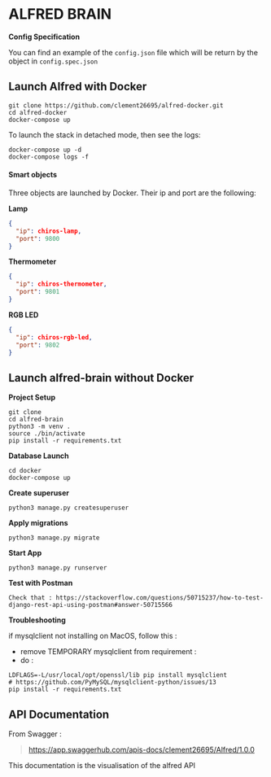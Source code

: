 # ALFRED BRAIN

__Config Specification__

You can find an example of the `config.json` file which will be return by the object in `config.spec.json`

## Launch Alfred with Docker

```
git clone https://github.com/clement26695/alfred-docker.git
cd alfred-docker
docker-compose up
```

To launch the stack in detached mode, then see the logs:
```
docker-compose up -d
docker-compose logs -f
```

#### Smart objects

Three objects are launched by Docker. Their ip and port are the following:

__Lamp__
```json
{
  "ip": chiros-lamp,
  "port": 9800
}
```
__Thermometer__
```json
{
  "ip": chiros-thermometer,
  "port": 9801
}
```
__RGB LED__
```json
{
  "ip": chiros-rgb-led,
  "port": 9802
}
```

## Launch alfred-brain without Docker

__Project Setup__
```
git clone
cd alfred-brain
python3 -m venv .
source ./bin/activate
pip install -r requirements.txt
```

__Database Launch__
```
cd docker
docker-compose up
```

__Create superuser__
```
python3 manage.py createsuperuser
```

__Apply migrations__
```
python3 manage.py migrate
```

__Start App__
```
python3 manage.py runserver
```

__Test with Postman__
```
Check that : https://stackoverflow.com/questions/50715237/how-to-test-django-rest-api-using-postman#answer-50715566
```

__Troubleshooting__

if mysqlclient not installing on MacOS, follow this :
- remove TEMPORARY mysqlclient from requirement :
- do :
```
LDFLAGS=-L/usr/local/opt/openssl/lib pip install mysqlclient 
# https://github.com/PyMySQL/mysqlclient-python/issues/13
pip install -r requirements.txt
```
## API Documentation

From Swagger : 
> https://app.swaggerhub.com/apis-docs/clement26695/Alfred/1.0.0

This documentation is the visualisation of the alfred API

